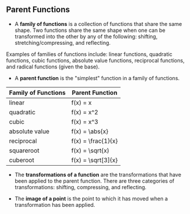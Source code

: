 Parent Functions
-------


* A **family of functions** is a collection of functions that share the same shape. Two functions share the same shape when one can be transformed into the other by any of the following: shifting, stretching/compressing, and reflecting.

Examples of families of functions include: linear functions, quadratic functions, cubic functions, absolute value functions, reciprocal functions, and radical functions (given the base).

* A **parent function** is the "simplest" function in a family of functions.

| Family of Functions| Parent Function |
| --- | --- |
| linear | f(x) = x |
| quadratic | f(x) = x^2 |
| cubic | f(x) = x^3 |
| absolute value | f(x) = \abs{x} |
| reciprocal | f(x) = \frac{1}{x} |
| squareroot | f(x) = \sqrt{x) |
| cuberoot | f(x) = \sqrt[3]{x} |

* The **transformations of a function** are the transformations that have been applied to the parent function. There are three categories of transformations: shifting, compressing, and reflecting.

* The **image of a point** is the point to which it has moved when a transformation has been applied.